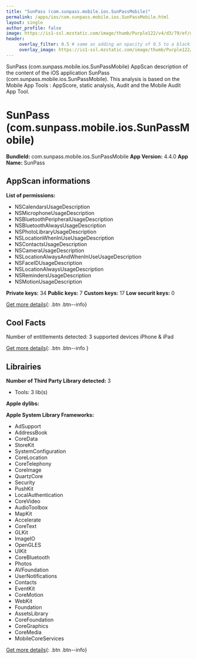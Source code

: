 ```yaml
---
title: "SunPass (com.sunpass.mobile.ios.SunPassMobile)"
permalink: /apps/ios/com.sunpass.mobile.ios.SunPassMobile.html
layout: single
author_profile: false
image: https://is1-ssl.mzstatic.com/image/thumb/Purple122/v4/d3/79/ef/d379efe6-ac2f-f64c-3d3f-503c8987ec8a/AppIcon-0-0-1x_U007emarketing-0-0-0-10-0-0-sRGB-0-0-0-GLES2_U002c0-512MB-85-220-0-0.png/512x512bb.jpg
header: 
     overlay_filter: 0.5 # same as adding an opacity of 0.5 to a black background
     overlay_image: https://is1-ssl.mzstatic.com/image/thumb/Purple122/v4/d3/79/ef/d379efe6-ac2f-f64c-3d3f-503c8987ec8a/AppIcon-0-0-1x_U007emarketing-0-0-0-10-0-0-sRGB-0-0-0-GLES2_U002c0-512MB-85-220-0-0.png/512x512bb.jpg
---
```

SunPass (com.sunpass.mobile.ios.SunPassMobile) AppScan description of the content of the iOS application SunPass (com.sunpass.mobile.ios.SunPassMobile). This analysis is based on the Mobile App Tools : AppScore, static analysis, Audit and the Mobile Audit App Tool.

# SunPass (com.sunpass.mobile.ios.SunPassMobile)

**BundleId:** com.sunpass.mobile.ios.SunPassMobile
**App Version:** 4.4.0
**App Name:** SunPass


## AppScan informations 

**List of permissions:** 
- NSCalendarsUsageDescription
- NSMicrophoneUsageDescription
- NSBluetoothPeripheralUsageDescription
- NSBluetoothAlwaysUsageDescription
- NSPhotoLibraryUsageDescription
- NSLocationWhenInUseUsageDescription
- NSContactsUsageDescription
- NSCameraUsageDescription
- NSLocationAlwaysAndWhenInUseUsageDescription
- NSFaceIDUsageDescription
- NSLocationAlwaysUsageDescription
- NSRemindersUsageDescription
- NSMotionUsageDescription
  
  
**Private keys:** 34
**Public keys:** 7
**Custom keys:** 17
**Low securit keys:** 0
  
[Get more details](/pricing.html){: .btn .btn--info}

## Cool Facts

Number of entitlements detected: 3
supported devices iPhone & iPad
  
[Get more details](/pricing.html){: .btn .btn--info }

## Librairies 
**Number of Third Party Library detected:** 3
- Tools: 3 lib(s)


**Apple dylibs:**


**Apple System Library Frameworks:**
- AdSupport
- AddressBook
- CoreData
- StoreKit
- SystemConfiguration
- CoreLocation
- CoreTelephony
- CoreImage
- QuartzCore
- Security
- PushKit
- LocalAuthentication
- CoreVideo
- AudioToolbox
- MapKit
- Accelerate
- CoreText
- GLKit
- ImageIO
- OpenGLES
- UIKit
- CoreBluetooth
- Photos
- AVFoundation
- UserNotifications
- Contacts
- EventKit
- CoreMotion
- WebKit
- Foundation
- AssetsLibrary
- CoreFoundation
- CoreGraphics
- CoreMedia
- MobileCoreServices


  
[Get more details](/pricing.html){: .btn .btn--info}

